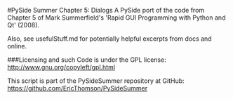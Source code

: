 ﻿#PySide Summer Chapter 5: Dialogs
A PySide port of the code from Chapter 5 of Mark Summerfield's 'Rapid GUI Programming with Python and Qt' (2008). 

Also, see usefulStuff.md for potentially helpful excerpts from docs and online.

###Licensing and such
Code is under the GPL license: http://www.gnu.org/copyleft/gpl.html

This script is part of the PySideSummer repository at GitHub:
https://github.com/EricThomson/PySideSummer

